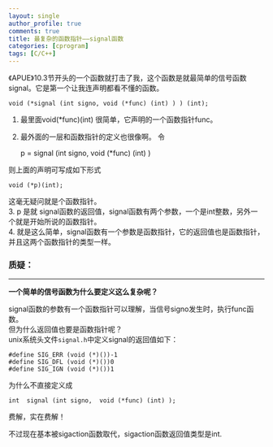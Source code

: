 ```yaml
---
layout: single
author_profile: true
comments: true
title: 最复杂的函数指针——signal函数
categories: [cprogram]
tags: [C/C++]
---
```



《APUE》10.3节开头的一个函数就打击了我，这个函数是就最简单的信号函数signal。它是第一个让我连声明都看不懂的函数。

    void (*signal (int signo, void (*func) (int) ) ) (int);

1. 最里面void(*func)(int) 很简单，它声明的一个函数指针func。
2. 最外面的一层和函数指针的定义也很像啊。
令 

    p = signal (int signo, void (*func) (int) )

则上面的声明可写成如下形式

    void (*p)(int);

这毫无疑问就是个函数指针。  
3. p 是就 signal函数的返回值，signal函数有两个参数，一个是int整数，另外一个就是开始所说的函数指针。  
4. 就是这么简单，signal函数有一个参数是函数指针，它的返回值也是函数指针，并且这两个函数指针的类型一样。   

### 质疑：
-------

**一个简单的信号函数为什么要定义这么复杂呢？**

signal函数的参数有一个函数指针可以理解，当信号signo发生时，执行func函数。   
但为什么返回值也要是函数指针呢？   
unix系统头文件`signal.h`中定义signal的返回值如下：

    #define SIG_ERR (void (*)())-1
    #define SIG_DFL (void (*)())0
    #define SIG_IGN (void (*)())1

为什么不直接定义成 

    int  signal (int signo,  void (*func) (int) );

费解，实在费解！  

不过现在基本被sigaction函数取代，sigaction函数返回值类型是int.

